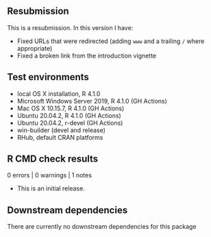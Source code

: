 ## Resubmission
This is a resubmission. In this version I have:

* Fixed URLs that were redirected (adding `www` and a trailing `/` where appropriate)
* Fixed a broken link from the introduction vignette

## Test environments
* local OS X installation, R 4.1.0
* Microsoft Windows Server 2019, R 4.1.0 (GH Actions)
* Mac OS X 10.15.7, R 4.1.0 (GH Actions)
* Ubuntu 20.04.2, R 4.1.0 (GH Actions)
* Ubuntu 20.04.2, r-devel (GH Actions)
* win-builder (devel and release)
* RHub, default CRAN platforms

## R CMD check results

0 errors | 0 warnings | 1 notes

* This is an initial release.

## Downstream dependencies
There are currently no downstream dependencies for this package
